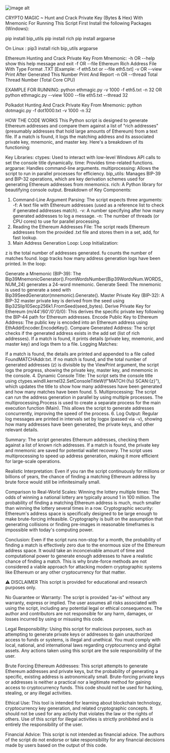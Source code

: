 ![image alt](https://github.com/jay37749/CRYPTO-MAGIC-BRUTEFORCE-ETHEREUM-FINDER/blob/7cf45aecd6a845217a1db88071d260d958eb5c62/CRYPTOCURRENCY-MAGIC-BRUTEFORCE-ETHEREUM-FINDER.png)

CRYPTO MAGIC ~ Hunt and Crack Private Key (Bytes & Hex) With Mnemonic
For Running This Script First Install the following Packages (Windows):

pip install bip_utils
pip install rich
pip install argparse

On Linux : pip3 install rich bip_utils argparse

Ethereum Hunting and Crack Private Key From Mnemonic:
  -h OR --help          show this help message and exit
  -f OR --file          Ethereum Rich Address File With Type Format .TXT [Example: -f eth5.txt or --file eth5.txt]
  -v OR --view          Print After Generated This Number Print And Report
  -n OR --thread        Total Thread Number (Total Core CPU)

EXAMPLE FOR RUNNING: python ethmagic.py -v 1000 -f eth5.txt -n 32
OR python ethmagic.py --view 1000 --file eth5.txt --thread 32

Polkadot Hunting And Crack Private Key From Mnemonic:
python dotmagic.py -f dot1000.txt -v 1000 -n 32

HOW THE CODE WORKS
This Python script is designed to generate Ethereum addresses and compare them against a list of "rich addresses" (presumably addresses that hold large amounts of Ethereum) from a text file. If a match is found, it logs the matching address and its associated private key, mnemonic, and master key. Here's a breakdown of its functioning:

Key Libraries:
ctypes: Used to interact with low-level Windows API calls to set the console title dynamically.
time: Provides time-related functions.
argparse: Handles command-line arguments.
multiprocessing: Allows the script to run in parallel processes for efficiency.
bip_utils: Manages BIP-39 and BIP-32 operations, which are key derivation schemes used for generating Ethereum addresses from mnemonics.
rich: A Python library for beautifying console output.
Breakdown of Key Components:
1. Command-Line Argument Parsing:
The script expects three arguments:
-f: A text file with Ethereum addresses (used as a reference list to check if generated addresses match).
-v: A number specifying after how many generated addresses to log a message.
-n: The number of threads (or CPU cores) to use for parallel processing.
2. Reading the Ethereum Addresses File:
The script reads Ethereum addresses from the provided .txt file and stores them in a set, add, for fast lookup.
3. Main Address Generation Loop:
Loop Initialization:

z is the total number of addresses generated.
fu counts the number of matches found.
logp tracks how many address generation logs have been printed.
In the loop:

Generate a Mnemonic (BIP-39):
The Bip39MnemonicGenerator().FromWordsNumber(Bip39WordsNum.WORDS_NUM_24) generates a 24-word mnemonic.
Generate Seed:
The mnemonic is used to generate a seed with Bip39SeedGenerator(mnemonic).Generate().
Master Private Key (BIP-32):
A BIP-32 master private key is derived from the seed using Bip32Slip10Secp256k1.FromSeed(seed_bytes).
Derive Private Key for Ethereum (m/44'/60'/0'/0/0):
This derives the specific private key following the BIP-44 path for Ethereum addresses.
Encode Public Key to Ethereum Address:
The public key is encoded into an Ethereum address using EthAddrEncoder.EncodeKey().
Compare Generated Address:
The script checks if the generated address exists in the add set (list of rich addresses). If a match is found, it prints details (private key, mnemonic, and master key) and logs them to a file.
Logging Matches:

If a match is found, the details are printed and appended to a file called FoundMATCHAddr.txt.
If no match is found, and the total number of generated addresses (z) is divisible by the ViewPrint argument, the script logs the progress, showing the private key, master key, and mnemonic in the console.
4. Dynamic Console Title:
The script sets the console title using ctypes.windll.kernel32.SetConsoleTitleW(f"MATCH:{fu} SCAN:{z}"), which updates the title to show how many addresses have been generated and how many matches have been found.
5. Multiprocessing:
The script can run the address generation in parallel by using multiple processes. The multiprocessing.Process is used to create a separate process for the main execution function (Main). This allows the script to generate addresses concurrently, improving the speed of the process.
6. Log Output:
Regular log messages are printed in intervals set by logpx (passed via -v), showing how many addresses have been generated, the private keys, and other relevant details.

Summary:
The script generates Ethereum addresses, checking them against a list of known rich addresses.
If a match is found, the private key and mnemonic are saved for potential wallet recovery.
The script uses multiprocessing to speed up address generation, making it more efficient for large-scale operations.

Realistic Interpretation:
Even if you ran the script continuously for millions or billions of years, the chance of finding a matching Ethereum address by brute force would still be infinitesimally small.

Comparison to Real-World Scales:
Winning the lottery multiple times: The odds of winning a national lottery are typically around 1 in 100 million. The probability of finding a matching Ethereum address is much, much smaller than winning the lottery several times in a row.
Cryptographic security: Ethereum's address space is specifically designed to be large enough to make brute-forcing infeasible. Cryptography is built on the assumption that generating collisions or finding pre-images in reasonable timeframes is impossible with today's computing power.

Conclusion:
Even if the script runs non-stop for a month, the probability of finding a match is effectively zero due to the enormous size of the Ethereum address space. It would take an inconceivable amount of time and computational power to generate enough addresses to have a realistic chance of finding a match. This is why brute-force methods are not considered a viable approach for attacking modern cryptographic systems like Ethereum or any other cryptocurrency for that matter.

⚠️ DISCLAIMER
This script is provided for educational and research purposes only.

No Guarantee or Warranty: The script is provided "as-is" without any warranty, express or implied. The user assumes all risks associated with using the script, including any potential legal or ethical consequences. The author and contributors are not responsible for any harm, damages, or losses incurred by using or misusing this code.

Legal Responsibility: Using this script for malicious purposes, such as attempting to generate private keys or addresses to gain unauthorized access to funds or systems, is illegal and unethical. You must comply with local, national, and international laws regarding cryptocurrency and digital assets. Any actions taken using this script are the sole responsibility of the user.

Brute Forcing Ethereum Addresses: This script attempts to generate Ethereum addresses and private keys, but the probability of generating a specific, existing address is astronomically small. Brute-forcing private keys or addresses is neither a practical nor a legitimate method for gaining access to cryptocurrency funds. This code should not be used for hacking, stealing, or any illegal activities.

Ethical Use: This tool is intended for learning about blockchain technology, cryptocurrency key generation, and related cryptographic concepts. It should not be used for any activity that violates the law or the rights of others. Use of this script for illegal activities is strictly prohibited and is entirely the responsibility of the user.

Financial Advice: This script is not intended as financial advice. The authors of the script do not endorse or take responsibility for any financial decisions made by users based on the output of this code.
